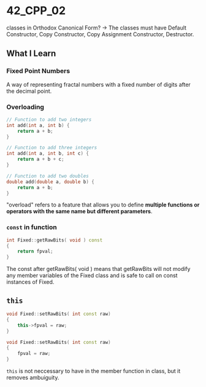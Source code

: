 # 42_CPP_02
classes in Orthodox Canonical Form? -> The classes must have Default Constructor, Copy Constructor, Copy Assignment Constructor, Destructor.

## What I Learn
### Fixed Point Numbers
A way of representing fractal numbers with a fixed number of digits after the decimal point.
### Overloading 
```c++
// Function to add two integers
int add(int a, int b) {
    return a + b;
}

// Function to add three integers
int add(int a, int b, int c) {
    return a + b + c;
}

// Function to add two doubles
double add(double a, double b) {
    return a + b;
}
```
"overload" refers to a feature that allows you to define **multiple functions or operators with the same name but different parameters**. 


### `const` in function
```c++
int Fixed::getRawBits( void ) const
{
	return fpval;
}
```
The const after getRawBits( void ) means that getRawBits will not modify any member variables of the Fixed class and is safe to call on const instances of Fixed.

## `this`
```c++
void Fixed::setRawBits( int const raw)
{
	this->fpval = raw;
}
```

```c++
void Fixed::setRawBits( int const raw)
{
	fpval = raw;
}
```

`this` is not neccessary to have in the member function in class, but it removes ambuiguity.
